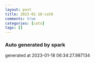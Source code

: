 ```yaml
---
layout: post
title: 2023-01-18-cat8
comments: true
categories: [cats]
tags: []
---
```


### Auto generated by spark
generated at 2023-01-18 06:34:27.987134
